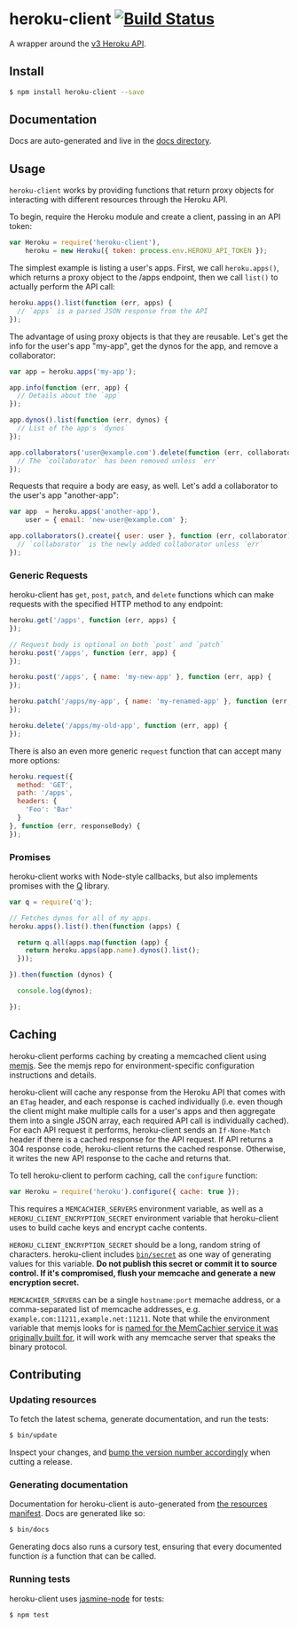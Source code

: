 # heroku-client [![Build Status](https://travis-ci.org/heroku/node-heroku-client.png?branch=master)](https://travis-ci.org/heroku/node-heroku-client)

A wrapper around the [v3 Heroku API][platform-api-reference].

## Install

```sh
$ npm install heroku-client --save
```

## Documentation

Docs are auto-generated and live in the [docs directory](https://github.com/heroku/node-heroku-client/tree/development/docs).

## Usage

`heroku-client` works by providing functions that return proxy objects for
interacting with different resources through the Heroku API.

To begin, require the Heroku module and create a client, passing in an API
token:

```javascript
var Heroku = require('heroku-client'),
    heroku = new Heroku({ token: process.env.HEROKU_API_TOKEN });
```

The simplest example is listing a user's apps. First, we call `heroku.apps()`,
which returns a proxy object to the /apps endpoint, then we call `list()` to
actually perform the API call:

```javascript
heroku.apps().list(function (err, apps) {
  // `apps` is a parsed JSON response from the API
});
```

The advantage of using proxy objects is that they are reusable. Let's get the
info for the user's app "my-app", get the dynos for the app, and
remove a collaborator:

```javascript
var app = heroku.apps('my-app');

app.info(function (err, app) {
  // Details about the `app`
});

app.dynos().list(function (err, dynos) {
  // List of the app's `dynos`
});

app.collaborators('user@example.com').delete(function (err, collaborator) {
  // The `collaborator` has been removed unless `err`
});
```

Requests that require a body are easy, as well. Let's add a collaborator to
the user's app "another-app":

```javascript
var app  = heroku.apps('another-app'),
    user = { email: 'new-user@example.com' };

app.collaborators().create({ user: user }, function (err, collaborator) {
  // `collaborator` is the newly added collaborator unless `err`
});
```

### Generic Requests

heroku-client has `get`, `post`, `patch`, and `delete` functions which can make requests with the specified HTTP method to any endpoint:

```javascript
heroku.get('/apps', function (err, apps) {
});

// Request body is optional on both `post` and `patch`
heroku.post('/apps', function (err, app) {
});

heroku.post('/apps', { name: 'my-new-app' }, function (err, app) {
});

heroku.patch('/apps/my-app', { name: 'my-renamed-app' }, function (err, app) {
});

heroku.delete('/apps/my-old-app', function (err, app) {
});
```

There is also an even more generic `request` function that can accept many more options:

```javascript
heroku.request({
  method: 'GET',
  path: '/apps',
  headers: {
    'Foo': 'Bar'
  }
}, function (err, responseBody) {
});
```

### Promises

heroku-client works with Node-style callbacks, but also implements promises with the [Q][q] library.

```javascript
var q = require('q');

// Fetches dynos for all of my apps.
heroku.apps().list().then(function (apps) {

  return q.all(apps.map(function (app) {
    return heroku.apps(app.name).dynos().list();
  }));

}).then(function (dynos) {

  console.log(dynos);

});
```

## Caching

heroku-client performs caching by creating a memcached client using [memjs][memjs]. See the memjs repo for environment-specific configuration instructions and details.

heroku-client will cache any response from the Heroku API that comes with an `ETag` header, and each response is cached individually (i.e. even though the client might make multiple calls for a user's apps and then aggregate them into a single JSON array, each required API call is individually cached). For each API request it performs, heroku-client sends an `If-None-Match` header if there is a cached response for the API request. If API returns a 304 response code, heroku-client returns the cached response. Otherwise, it writes the new API response to the cache and returns that.

To tell heroku-client to perform caching, call the `configure` function:

```javascript
var Heroku = require('heroku').configure({ cache: true });
```

This requires a `MEMCACHIER_SERVERS` environment variable, as well as a `HEROKU_CLIENT_ENCRYPTION_SECRET` environment variable that heroku-client uses to build cache keys and encrypt cache contents.

`HEROKU_CLIENT_ENCRYPTION_SECRET` should be a long, random string of characters. heroku-client includes [`bin/secret`][bin_secret] as one way of generating values for this variable. **Do not publish this secret or commit it to source control. If it's compromised, flush your memcache and generate a new encryption secret.**

`MEMCACHIER_SERVERS` can be a single `hostname:port` memache address, or a comma-separated list of memcache addresses, e.g. `example.com:11211,example.net:11211`. Note that while the environment variable that memjs looks for is [named for the MemCachier service it was originally built for][memcachier], it will work with any memcache server that speaks the binary protocol.

## Contributing

### Updating resources

To fetch the latest schema, generate documentation, and run the tests:

```sh
$ bin/update
```

Inspect your changes, and [bump the version number accordingly](http://semver.org/) when cutting a release.

### Generating documentation

Documentation for heroku-client is auto-generated from [the resources manifest](https://github.com/heroku/node-heroku-client/blob/development/lib/resources.js).
Docs are generated like so:

```bash
$ bin/docs
```

Generating docs also runs a cursory test, ensuring that every documented function *is* a function that can be called.

### Running tests

heroku-client uses [jasmine-node][jasmine-node] for tests:

```bash
$ npm test
```

[platform-api-reference]: https://devcenter.heroku.com/articles/platform-api-reference
[q]: https://github.com/kriskowal/q
[memjs]: https://github.com/alevy/memjs
[bin_secret]: https://github.com/heroku/node-heroku-client/blob/development/bin/secret
[memcachier]: https://www.memcachier.com
[jasmine-node]: https://github.com/mhevery/jasmine-node
